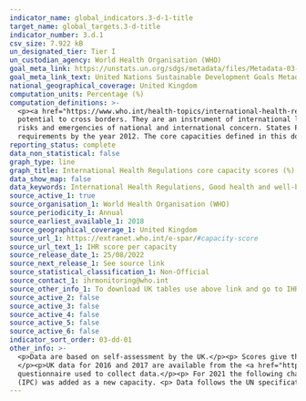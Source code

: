 ```yaml
---
indicator_name: global_indicators.3-d-1-title
target_name: global_targets.3-d-title
indicator_number: 3.d.1
csv_size: 7.922 kB
un_designated_tier: Tier I
un_custodian_agency: World Health Organisation (WHO)
goal_meta_link: https://unstats.un.org/sdgs/metadata/files/Metadata-03-0D-01.pdf
goal_meta_link_text: United Nations Sustainable Development Goals Metadata (PDF 58.0 KB)
national_geographical_coverage: United Kingdom
computation_units: Percentage (%)
computation_definitions: >-
  <p><a href="https://www.who.int/health-topics/international-health-regulations">International Health Regulations (IHR)</a> - The IHR provide an overarching legal framework that defines countries’ rights and obligations in handling  public health events and emergencies that have the
  potential to cross borders. They are an instrument of international law that is legally-binding on 196 countries, including the 194 WHO Member States. </p><p>Core capacities - The public health capacities required to detect, assess, notify and report events, and respond to public health
  risks and emergencies of national and international concern. States Parties are required to have these in place throughout their territories pursuant to Articles 5 and 12, and Annex 1A of the <a href="http://apps.who.int/iris/bitstream/10665/43883/1/9789241580410_eng.pdf"> IHR (2005)</a>
  requirements by the year 2012. The core capacities defined in this document are shown under the IHR core capacity dropdown.</p>
reporting_status: complete
data_non_statistical: false
graph_type: line
graph_title: International Health Regulations core capacity scores (%) 
data_show_map: false
data_keywords: International Health Regulations, Good health and well-being, IHR core capacities
source_active_1: true
source_organisation_1: World Health Organisation (WHO)
source_periodicity_1: Annual
source_earliest_available_1: 2018
source_geographical_coverage_1: United Kingdom
source_url_1: https://extranet.who.int/e-spar/#capacity-score
source_url_text_1: IHR score per capacity
source_release_date_1: 25/08/2022
source_next_release_1: See source link
source_statistical_classification_1: Non-Official
source_contact_1: ihrmonitoring@who.int
source_other_info_1: To download UK tables use above link and go to IHR Score per Capacity, select "Euro" and "United Kingdom of Great Britain and Northern Ireland" and year. Then press "All scores details."
source_active_2: false
source_active_3: false
source_active_4: false
source_active_5: false
source_active_6: false
indicator_sort_order: 03-dd-01
other_info: >-
  <p>Data are based on self-assessment by the UK.</p><p> Scores give the percentage of attributes that have been attained for each core capacity using a standard WHO instrument (questionnaire).</p><p> The headline figure for the UK is expressed as an average of all core capacities.
  </p><p>UK data for 2016 and 2017 are available from the <a href="https://www.who.int/data/gho/indicator-metadata-registry/imr-details/4824"> World Health Organisation</a> but are not included here as they are not directly comparable with more recent data due to a change in the
  questionnaire used to collect data.</p><p> For 2021 the following changes were made to the core capacities. Legislation and fianancing was split into two new capacities, (i) Policy, legal and normative instruments to implement IHR, and (ii) Financing. Infection prevention and control
  (IPC) was added as a new capacity. <p> Data follows the UN specification for this indicator. This indicator has been identified in collaboration with topic experts.
---
```

